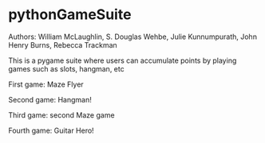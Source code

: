 # pythonGameSuite
Authors: William McLaughlin, S. Douglas Wehbe, Julie Kunnumpurath, John Henry Burns, Rebecca Trackman

This is a pygame suite where users can accumulate points by playing games such as slots, hangman, etc

First game: Maze Flyer

Second game: Hangman!

Third game: second Maze game

Fourth game: Guitar Hero!
